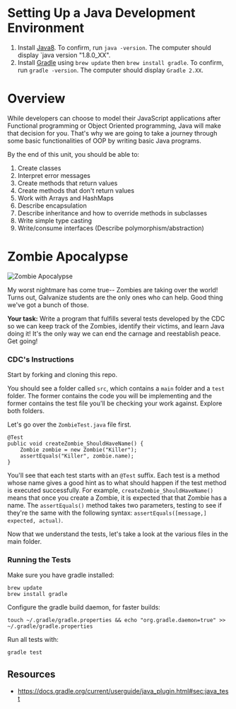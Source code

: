 # Setting Up a Java Development Environment

1. Install [Java8](http://www.oracle.com/technetwork/java/javase/downloads/jdk8-downloads-2133151.html).
To confirm, run `java -version`. The computer should display `java version "1.8.0_XX".
1. Install [Gradle](http://www.gradle.org/) using `brew update` then `brew install gradle`. 
To confirm, run `gradle -version`. The computer should display `Gradle 2.XX`.

# Overview

While developers can choose to model their JavaScript applications after Functional programming or Object Oriented programming, Java will make that decision for you. That's why we are going to take a journey through some basic functionalities of OOP by writing basic Java programs.

By the end of this unit, you should be able to:

1. Create classes
1. Interpret error messages
1. Create methods that return values 
1. Create methods that don't return values
1. Work with Arrays and HashMaps
1. Describe encapsulation
1. Describe inheritance and how to override methods in subclasses
1. Write simple type casting
1. Write/consume interfaces (Describe polymorphism/abstraction)

# Zombie Apocalypse

![Zombie Apocalypse](http://vignette2.wikia.nocookie.net/zombie/images/4/41/Zombiegroup02.jpg/revision/latest?cb=20100111201702)

My worst nightmare has come true-- Zombies are taking over the world! Turns out, Galvanize students are the only ones who can help. Good thing we've got a bunch of those.

**Your task:** Write a program that fulfills several tests developed by the CDC so we can keep track of the Zombies, identify their victims, and learn Java doing it! It's the only way we can end the carnage and reestablish peace. Get going!

### CDC's Instructions

Start by forking and cloning this repo.

You should see a folder called `src`, which contains a `main` folder and a `test` folder. The former contains the code you will be implementing and the former contains the test file you'll be checking your work against. Explore both folders. 

Let's go over the `ZombieTest.java` file first.

```
@Test
public void createZombie_ShouldHaveName() {
	Zombie zombie = new Zombie("Killer");
    assertEquals("Killer", zombie.name);
}
```

You'll see that each test starts with an `@Test` suffix. Each test is a method whose name gives a good hint as to what should happen if the test method is executed successfully. For example, `createZombie_ShouldHaveName()` means that once you create a Zombie, it is expected that that Zombie has a name. The `assertEquals()` method takes two parameters, testing to see if they're the same with the following syntax: `assertEquals([message,] expected, actual)`.

Now that we understand the tests, let's take a look at the various files in the main folder.




### Running the Tests

Make sure you have gradle installed:

```
brew update
brew install gradle
```

Configure the gradle build daemon, for faster builds:

```
touch ~/.gradle/gradle.properties && echo "org.gradle.daemon=true" >> ~/.gradle/gradle.properties
```

Run all tests with:

```
gradle test
```

<!-- 
Run a single test with:

```
gradle test --tests challenges.MathServiceTest
``` -->

## Resources

* https://docs.gradle.org/current/userguide/java_plugin.html#sec:java_test
